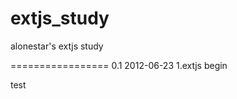 extjs_study
===========

alonestar's extjs study

=================
0.1 2012-06-23 
1.extjs begin




test